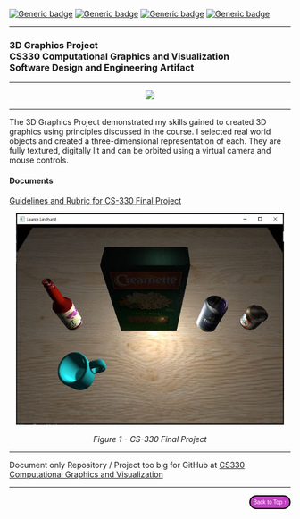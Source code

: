 
[![Generic badge](https://img.shields.io/badge/IDE-Visual_Studio-magenta.svg)](https://visualstudio.microsoft.com) [![Generic badge](https://img.shields.io/badge/language-C++-cyan.svg)](https://cplusplus.com/) [![Generic badge](https://img.shields.io/badge/libraries-OpenGL_API-purple.svg)](https://opengl.org) [![Generic badge](https://img.shields.io/badge/tools-Blender-red.svg)](https://blender.org)

---

### 3D Graphics Project<br/>CS330 Computational Graphics and Visualization<br/>Software Design and Engineering Artifact

---
<div style="text-align: center;">
    <a href="https://lo-rose.github.io/eportfolio" title="ePortfolio Home Page"><img src="https://img.shields.io/badge/Home-ePortfolio-purple.svg?style=for-the-badge&logo=homeassistant" /></a>
</div>

---



The 3D Graphics Project demonstrated my skills gained to created 3D graphics using principles discussed in the course. I selected real world objects and created a three-dimensional representation of each. They are fully textured, digitally lit and can be orbited using a virtual camera and mouse controls. 

#### Documents
<a href="https://github.com/Lo-Rose/eportfolio/blob/main/enhancement/CS330/CS_330_Final_Project_Guidelines_and_Rubric.pdf.pdf" target="_blank">Guidelines and Rubric for CS-330 Final Project</a>


    
<div style="text-align: center;">
    <img src="include/images/enhancementone.JPG" width="480px" title="CS330 Project" />
    <p><em>Figure 1 - CS-330 Final Project</em></p>
    
</div>



---

Document only Repository / Project too big for GitHub at [CS330 Computational Graphics and Visualization](https://github.com/lo-rose/ePortfolio/main/enhancement/CS330 "3D Graphics Project- Repository")

---

<div style="text-align: right;">
    <a href="#">
        <button style="font-size: 10px; font-weight: 500; background: #BF40BF; color: #ffffff; border-radius: 50px; border-style: solid; border-color: #00000; padding: 5px 5px;">Back to Top &#8593;</button>
    </a>
</div>
